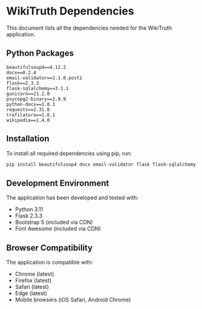 # WikiTruth Dependencies

This document lists all the dependencies needed for the WikiTruth application.

## Python Packages

```
beautifulsoup4==4.12.2
docx==0.2.4
email-validator==2.1.0.post1
flask==2.3.3
flask-sqlalchemy==3.1.1
gunicorn==21.2.0
psycopg2-binary==2.9.9
python-docx==1.0.1
requests==2.31.0
trafilatura==1.6.1
wikipedia==1.4.0
```

## Installation

To install all required dependencies using pip, run:

```bash
pip install beautifulsoup4 docx email-validator flask flask-sqlalchemy gunicorn psycopg2-binary python-docx requests trafilatura wikipedia
```

## Development Environment

The application has been developed and tested with:

- Python 3.11
- Flask 2.3.3
- Bootstrap 5 (included via CDN)
- Font Awesome (included via CDN)

## Browser Compatibility

The application is compatible with:

- Chrome (latest)
- Firefox (latest)
- Safari (latest)
- Edge (latest)
- Mobile browsers (iOS Safari, Android Chrome)